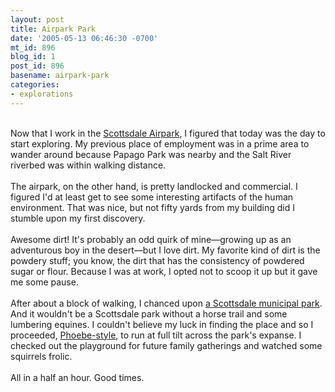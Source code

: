 ```yaml
---
layout: post
title: Airpark Park
date: '2005-05-13 06:46:30 -0700'
mt_id: 896
blog_id: 1
post_id: 896
basename: airpark-park
categories:
- explorations
---
```

<br />Now that I work in the <a href="http://www.scottsdaleairpark.com/">Scottsdale Airpark</a>, I figured that today was the day to start exploring. My previous place of employment was in a prime area to wander around because Papago Park was nearby and the Salt River riverbed was within walking distance.<br /><br />The airpark, on the other hand, is pretty landlocked and commercial. I figured I'd at least get to see some interesting artifacts of the human environment. That was nice, but not fifty yards from my building did I stumble upon my first discovery.<br /><br />Awesome dirt! It's probably an odd quirk of mine&#x2014;growing up as an adventurous boy in the desert&#x2014;but I love dirt. My favorite kind of dirt is the powdery stuff; you know, the dirt that has the consistency of powdered sugar or flour. Because I was at work, I opted not to scoop it up but it gave me some pause.<br /><br />After about a block of walking, I chanced upon <a href="http://www.scottsdaleaz.gov/Parks/neighborhood/northsight.asp">a Scottsdale municipal park</a>. And it wouldn't be a Scottsdale park without a horse trail and some lumbering equines. I couldn't believe my luck in finding the place and so I proceeded, <a href="http://www.friends-tv.org/zz607.html">Phoebe-style</a>, to run at full tilt across the park's expanse. I checked out the playground for future family gatherings and watched some squirrels frolic.<br /><br />All in a half an hour. Good times.<br /><br /><br />
